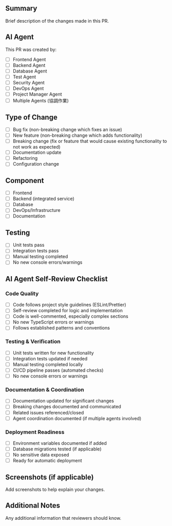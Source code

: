 ## Summary

Brief description of the changes made in this PR.

## AI Agent

This PR was created by:

- [ ] Frontend Agent
- [ ] Backend Agent  
- [ ] Database Agent
- [ ] Test Agent
- [ ] Security Agent
- [ ] DevOps Agent
- [ ] Project Manager Agent
- [ ] Multiple Agents (協調作業)

## Type of Change

- [ ] Bug fix (non-breaking change which fixes an issue)
- [ ] New feature (non-breaking change which adds functionality)
- [ ] Breaking change (fix or feature that would cause existing functionality to not work as expected)
- [ ] Documentation update
- [ ] Refactoring
- [ ] Configuration change

## Component

- [ ] Frontend
- [ ] Backend (integrated service)
- [ ] Database
- [ ] DevOps/Infrastructure
- [ ] Documentation

## Testing

- [ ] Unit tests pass
- [ ] Integration tests pass
- [ ] Manual testing completed
- [ ] No new console errors/warnings

## AI Agent Self-Review Checklist

### Code Quality
- [ ] Code follows project style guidelines (ESLint/Prettier)
- [ ] Self-review completed for logic and implementation
- [ ] Code is well-commented, especially complex sections
- [ ] No new TypeScript errors or warnings
- [ ] Follows established patterns and conventions

### Testing & Verification
- [ ] Unit tests written for new functionality
- [ ] Integration tests updated if needed
- [ ] Manual testing completed locally
- [ ] CI/CD pipeline passes (automated checks)
- [ ] No new console errors or warnings

### Documentation & Coordination
- [ ] Documentation updated for significant changes
- [ ] Breaking changes documented and communicated
- [ ] Related issues referenced/closed
- [ ] Agent coordination documented (if multiple agents involved)

### Deployment Readiness
- [ ] Environment variables documented if added
- [ ] Database migrations tested (if applicable)
- [ ] No sensitive data exposed
- [ ] Ready for automatic deployment

## Screenshots (if applicable)

Add screenshots to help explain your changes.

## Additional Notes

Any additional information that reviewers should know.
